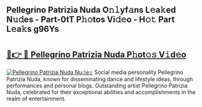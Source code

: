 ## Pellegrino Patrizia Nuda O𝚗𝚕yf𝚊ns L𝚎a𝚔ed N𝚞𝚍es - Part-0tT P𝚑𝚘tos Vi𝚍𝚎o - H𝚘𝚝 Part L𝚎a𝚔s g96Ys

# <h2><a href="http://kfenf7.oniu.top/?m=Pellegrino+Patrizia+Nuda">🔗👉 🔴 Pellegrino Patrizia Nuda P𝚑ot𝚘𝚜 V𝚒d𝚎o</a></h2>

[![Pellegrino Patrizia Nuda Nu𝚍e𝚜](https://i.imgur.com/0qMVB7G.gif)](http://kfenf7.oniu.top/?m=Pellegrino+Patrizia+Nuda)
Social media personality Pellegrino Patrizia Nuda, known for disseminating dance and lifestyle ideas, through performances and personal blogs. Outstanding artist Pellegrino Patrizia Nuda, celebrated for their exceptional abilities and accomplishments in the realm of entertainment.  
